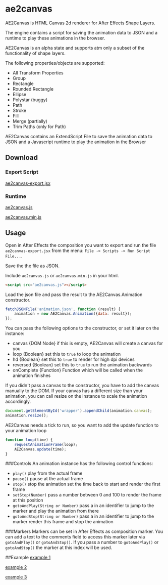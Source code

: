 ae2canvas
=========

AE2Canvas is HTML Canvas 2d renderer for After Effects Shape Layers.

The engine contains a script for saving the animation data to JSON and a runtime to play these animations in the browser.

AE2Canvas is an alpha state and supports atm only a subset of the functionality of shape layers.

The following properties/objects are supported:
* All Transform Properties
* Group
* Rectangle
* Rounded Rectangle
* Ellipse
* Polystar (buggy)
* Path
* Stroke
* Fill
* Merge (partially)
* Trim Paths (only for Path)

AE2Canvas contains an ExtendScript File to save the animation data to JSON and a Javascript runtime to play the animation in the Browser

## Download
### Export Script
[ae2canvas-export.jsx](https://raw.githubusercontent.com/ascii-husky/ae2canvas/master/build/ae2canvas-export.jsx)
### Runtime
[ae2canvas.js](https://raw.githubusercontent.com/ascii-husky/ae2canvas/master/build/ae2canvas.js)

[ae2canvas.min.js](https://raw.githubusercontent.com/ascii-husky/ae2canvas/master/build/ae2canvas.min.js)
## Usage
Open in After Effects the composition you want to export and run the file `ae2canvas-export.jsx` from the menu: `File -> Scripts -> Run Script File...`.

Save the the file as JSON.

Include `ae2canvas.js` or `ae2canvas.min.js` in your html.
```html
<script src="ae2canvas.js"></script>
```
Load the json file and pass the result to the AE2Canvas.Animation constructor.
```javascript
fetchJSONFile('animation.json', function (result) {
    animation = new AE2Canvas.Animation({data: result});
});
```
You can pass the following options to the constructor, or set it later on the instance:
* canvas {DOM Node} if this is empty, AE2Canvas will create a canvas for you
* loop {Boolean} set this to `true` to loop the animation
* hd {Boolean} set this to `true` to render for high dpi devices
* reversed {Boolean} set this to `true` to run the animation backwards
* onComplete {Function} Function which will be called when the animation finishes

If you didn't pass a canvas to the constructor, you have to add the canvas manually to the DOM.
If your canvas has a different size than your animation, you can call resize on the instance to scale the animation accordingly.
```javascript
document.getElementById('wrapper').appendChild(animation.canvas);
animation.resize();
```
AE2Canvas needs a tick to run, so you want to add the update function to your animation loop
```javascript
function loop(time) {
    requestAnimationFrame(loop);
    AE2Canvas.update(time);
}
```

###Controls
An animation instance has the following control functions:
* `play()` play from the actual frame
* `pause()` pause at the actual frame
* `stop()` stop the animation set the time back to start and render the first frame
* `setStep(Number)` pass a number between 0 and 100 to render the frame at this position
* `gotoAndPlay(String or Number)` pass a in an identifier to jump to the marker and play the animation from there
* `gotoAndStop(String or Number)` pass a in an identifier to jump to the marker render this frame and stop the animation

###Markers
Markers can be set in After Effects as composition marker. You can add a text to the comments field to access this marker later via `gotoAndPlay()` or `gotoAndStop()`.
If you pass a number to `gotoAndPlay()` or `gotoAndStop()` the marker at this index will be used.

##Example
[example 1](http://ascii-husky.github.io/ae2canvas/example1.html)

[example 2](http://ascii-husky.github.io/ae2canvas/example2.html)

[example 3](http://ascii-husky.github.io/ae2canvas/example3.html)


